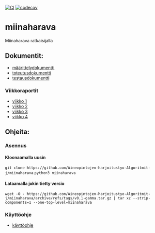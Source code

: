 [![CI](https://github.com/Aineopintojen-harjoitustyo-Algoritmit-j/miinaharava/actions/workflows/auto.yml/badge.svg)](https://github.com/Aineopintojen-harjoitustyo-Algoritmit-j/miinaharava/actions/workflows/auto.yml)
[![codecov](https://codecov.io/gh/Aineopintojen-harjoitustyo-Algoritmit-j/miinaharava/graph/badge.svg?token=KK71RE0U3O)](https://codecov.io/gh/Aineopintojen-harjoitustyo-Algoritmit-j/miinaharava)
# miinaharava
Miinaharava ratkaisijalla

## Dokumentit:
- [määrittelydokumentti](doc/m%C3%A4%C3%A4rittelydokumentti.pdf)
- [toteutusdokumentti](doc/toteutusdokumentti.pdf)
- [testausdokumentti](doc/testausdokumentti.pdf)

### Viikkoraportit
- [viikko 1](doc/viikkoraportti1.pdf)
- [viikko 2](doc/viikkoraportti2.pdf)
- [viikko 3](doc/viikkoraportti3.pdf)
- [viikko 4](doc/viikkoraportti4.pdf)
  
## Ohjeita:

### Asennus
#### Kloonaamalla uusin
`git clone https://github.com/Aineopintojen-harjoitustyo-Algoritmit-j/miinaharava`
`python3 miinaharava`
#### Lataamalla jokin tietty versio
`wget -O -
https://github.com/Aineopintojen-harjoitustyo-Algoritmit-j/miinaharava/archive/refs/tags/v0.1-gamma.tar.gz | tar xz --strip-components=1 --one-top-level=miinaharava`

### Käyttöohje
- [käyttöohje](doc/käyttöohje.pdf)
